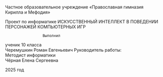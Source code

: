 Частное образовательное учреждение 
«Православная гимназия Кирилла и Мефодия»


Проект
по информатике
ИСКУССТВЕННЫЙ ИНТЕЛЛЕКТ В ПОВЕДЕНИИ ПЕРСОНАЖЕЙ КОМПЬЮТЕРНЫХ ИГР


                     Выполнил 				
ученик 10 класса			
Черемушкин Роман Евгеньевич
Руководитель работы:		
Методист информатики	 	
Чёрная Елена Сергеевна	



2025 год
